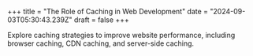 +++
title = "The Role of Caching in Web Development"
date = "2024-09-03T05:30:43.239Z"
draft = false
+++

  Explore caching strategies to improve website performance, including browser caching, CDN caching, and server-side caching.
        